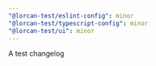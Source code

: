 ```yaml
---
"@lorcan-test/eslint-config": minor
"@lorcan-test/typescript-config": minor
"@lorcan-test/ui": minor
---
```


A test changelog
